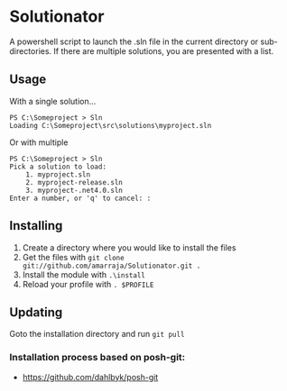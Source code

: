 # Solutionator


A powershell script to launch the .sln file in the current directory or sub-directories. If there are multiple solutions, you are presented with a list.

   
Usage
-----

With a single solution...

```
PS C:\Someproject > Sln
Loading C:\Someproject\src\solutions\myproject.sln
```

Or with multiple

```
PS C:\Someproject > Sln
Pick a solution to load:
	1. myproject.sln
	2. myproject-release.sln
	3. myproject-.net4.0.sln
Enter a number, or 'q' to cancel: :
```

Installing
----------

1. Create a directory where you would like to install the files
2. Get the files with `git clone git://github.com/amarraja/Solutionator.git .`
3. Install the module with `.\install`
4. Reload your profile with `. $PROFILE`

Updating
--------
Goto the installation directory and run `git pull`

### Installation process based on posh-git:

 - https://github.com/dahlbyk/posh-git